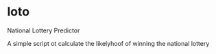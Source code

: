 loto
====

National Lottery Predictor

A simple script ot calculate the likelyhoof of winning the national lottery
